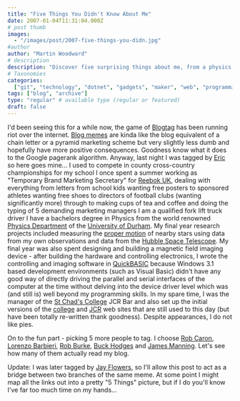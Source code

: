 ```yaml
---
title: "Five Things You Didn't Know About Me"
date: 2007-01-04T11:31:04.000Z
# post thumb
images:
  - "/images/post/2007-five-things-you-didn.jpg"
#author
author: "Martin Woodward"
# description
description: "Discover five surprising things about me, from a physics degree to being a qualified forklift driver, in this fun Blogtag challenge."
# Taxonomies
categories:
  ["git", "technology", "dotnet", "gadgets", "maker", "web", "programming"]
tags: ["blog", "archive"]
type: "regular" # available type (regular or featured)
draft: false
---
```


I'd been seeing this for a while now, the game of [Blogtag](http://en.wikipedia.org/wiki/Memetag) has been running riot over the internet. [Blog memes](http://en.wikipedia.org/wiki/Memetag) are kinda like the blog equivalent of a chain letter or a pyramid marketing scheme but very slightly less dumb and hopefully have more positive consequences. Goodness know what it does to the Google pagerank algorithm. Anyway, last night I was tagged by [Eric](http://www.ericsink.com/entries/Five_Things.html) so here goes mine... I used to compete in county cross-country championships for my school I once spent a summer working as "Temporary Brand Marketing Secretary" for [Reebok UK](http://www.rbk.com/uk/), dealing with everything from letters from school kids wanting free posters to sponsored athletes wanting free shoes to directors of football clubs (wanting significantly more) through to making cups of tea and coffee and doing the typing of 5 demanding marketing managers I am a qualified fork lift truck driver I have a bachelors degree in Physics from the world renowned [Physics Department](http://www.dur.ac.uk/physics/) of the [University of Durham](http://www.dur.ac.uk/). My final year research projects included measuring the [proper motion](http://en.wikipedia.org/wiki/Proper_motion) of nearby stars using data from my own observations and data from the [Hubble Space Telescope](http://en.wikipedia.org/wiki/Hubble_space_telescope). My final year was also spent designing and building a magnetic field imaging device - after building the hardware and controlling electronics, I wrote the controlling and imaging software in [QuickBASIC](http://en.wikipedia.org/wiki/Quick_Basic) because Windows 3.1 based development environments (such as Visual Basic) didn't have any good way of directly driving the parallel and serial interfaces of the computer at the time without delving into the device driver level which was (and still is) well beyond my programming skills. In my spare time, I was the manager of the [St Chad's College](http://www.dur.ac.uk/StChads/) JCR Bar and also set up the initial versions of the [college](http://www.dur.ac.uk/StChads/) and [JCR](http://www.dur.ac.uk/StChadsJCR/) web sites that are still used to this day (but have been totally re-written thank goodness). Despite appearances, I do not like pies.

On to the fun part - picking 5 more people to tag. I choose [Rob Caron](http://blogs.msdn.com/robcaron/), [Lorenzo Barbieri](http://blogs.ugidotnet.org/lbarbieri/), [Rob Burke](http://blogs.msdn.com/robburke/), [Buck Hodges](http://blogs.msdn.com/buckh/) and [James Manning](http://blogs.msdn.com/jmanning/). Let's see how many of them actually read my blog.

Update: I was later tagged by [Jay Flowers](http://jayflowers.com/WordPress/wp-trackback.php?p=113), so I'll allow this post to act as a bridge between two branches of the same meme. At some point I might map all the links out into a pretty "5 Things" picture, but if I do you'll know I've far too much time on my hands...
